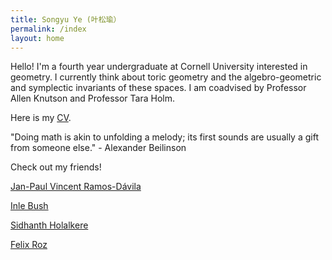 ```yaml
---
title: Songyu Ye (叶松瑜）
permalink: /index
layout: home
---
```


Hello! I'm a fourth year undergraduate at Cornell University interested in geometry. I currently think about toric geometry and the algebro-geometric and symplectic invariants of these spaces. I am coadvised by Professor Allen Knutson and Professor Tara Holm. 

Here is my [CV](./ye-cv.pdf). 

"Doing math is akin to unfolding a melody; its first sounds are usually a gift from someone else." - Alexander Beilinson

Check out my friends! 

[Jan-Paul Vincent Ramos-Dávila](https://janpaul.pl/)

[Inle Bush](https://imbush.github.io/)

[Sidhanth Holalkere](https://sholalkere.github.io/)

[Felix Roz](https://www.ferojz.com/)
